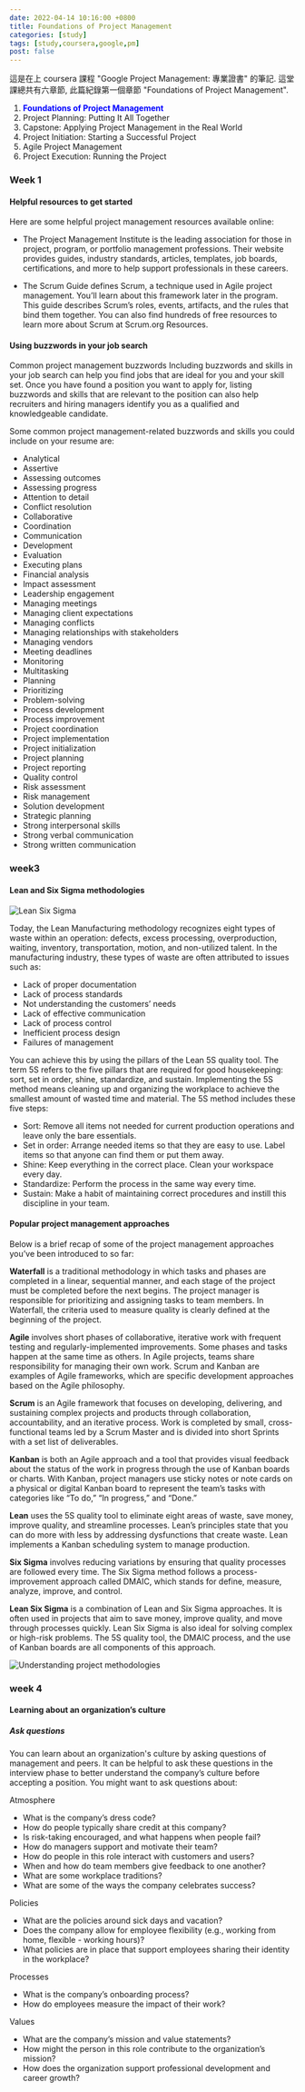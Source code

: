 ```yaml
---
date: 2022-04-14 10:16:00 +0800
title: Foundations of Project Management
categories: [study]
tags: [study,coursera,google,pm]
post: false
---
```


這是在上 coursera 課程 "Google Project Management: 專業證書" 的筆記.
這堂課總共有六章節, 此篇紀錄第一個章節 "Foundations of Project Management".

<!--more-->

1. <b style="color:blue;">Foundations of Project Management</b>
2. Project Planning: Putting It All Together
3. Capstone: Applying Project Management in the Real World
4. Project Initiation: Starting a Successful Project
5. Agile Project Management
6. Project Execution: Running the Project

### Week 1

#### Helpful resources to get started

Here are some helpful project management resources available online:

- The Project Management Institute is the leading association for those in project, program, or portfolio management professions. Their website provides guides, industry standards, articles, templates, job boards, certifications, and more to help support professionals in these careers.

- The Scrum Guide defines Scrum, a technique used in Agile project management. You’ll learn about this framework later in the program. This guide describes Scrum’s roles, events, artifacts, and the rules that bind them together. You can also find hundreds of free resources to learn more about Scrum at Scrum.org Resources.

#### Using buzzwords in your job search

Common project management buzzwords
Including buzzwords and skills in your job search can help you find jobs that are ideal for you and your skill set. Once you have found a position you want to apply for, listing buzzwords and skills that are relevant to the position can also help recruiters and hiring managers identify you as a qualified and knowledgeable candidate.

Some common project management-related buzzwords and skills you could include on your resume are:

- Analytical
- Assertive
- Assessing outcomes
- Assessing progress
- Attention to detail
- Conflict resolution
- Collaborative
- Coordination
- Communication
- Development
- Evaluation
- Executing plans
- Financial analysis
- Impact assessment
- Leadership engagement
- Managing meetings
- Managing client expectations
- Managing conflicts
- Managing relationships with stakeholders
- Managing vendors
- Meeting deadlines
- Monitoring
- Multitasking
- Planning
- Prioritizing
- Problem-solving
- Process development
- Process improvement
- Project coordination
- Project implementation
- Project initialization
- Project planning
- Project reporting
- Quality control
- Risk assessment
- Risk management
- Solution development
- Strategic planning
- Strong interpersonal skills
- Strong verbal communication
- Strong written communication

### week3

#### Lean and Six Sigma methodologies

![Lean Six Sigma](https://storage.googleapis.com/chiehting.com/blog/2022-04-14-foundations-of-project-management-1.png)

Today, the Lean Manufacturing methodology recognizes eight types of waste within an operation: defects, excess processing, overproduction, waiting, inventory, transportation, motion, and non-utilized talent. In the manufacturing industry, these types of waste are often attributed to issues such as:

- Lack of proper documentation
- Lack of process standards
- Not understanding the customers’ needs
- Lack of effective communication
- Lack of process control
- Inefficient process design
- Failures of management

You can achieve this by using the pillars of the Lean 5S quality tool. The term 5S refers to the five pillars that are required for good housekeeping: sort, set in order, shine, standardize, and sustain. Implementing the 5S method means cleaning up and organizing the workplace to achieve the smallest amount of wasted time and material. The 5S method includes these five steps:

- Sort: Remove all items not needed for current production operations and leave only the bare essentials.
- Set in order: Arrange needed items so that they are easy to use. Label items so that anyone can find them or put them away.
- Shine: Keep everything in the correct place. Clean your workspace every day.
- Standardize: Perform the process in the same way every time.
- Sustain: Make a habit of maintaining correct procedures and instill this discipline in your team.

#### Popular project management approaches

Below is a brief recap of some of the project management approaches you’ve been introduced to so far:

**Waterfall** is a traditional methodology in which tasks and phases are completed in a linear, sequential manner, and each stage of the project must be completed before the next begins. The project manager is responsible for prioritizing and assigning tasks to team members. In Waterfall, the criteria used to measure quality is clearly defined at the beginning of the project.

**Agile** involves short phases of collaborative, iterative work with frequent testing and regularly-implemented improvements. Some phases and tasks happen at the same time as others. In Agile projects, teams share responsibility for managing their own work. Scrum and Kanban are examples of Agile frameworks, which are specific development approaches based on the Agile philosophy.

**Scrum** is an Agile framework that focuses on developing, delivering, and sustaining complex projects and products through collaboration, accountability, and an iterative process. Work is completed by small, cross-functional teams led by a Scrum Master and is divided into short Sprints with a set list of deliverables.

**Kanban** is both an Agile approach and a tool that provides visual feedback about the status of the work in progress through the use of Kanban boards or charts. With Kanban, project managers use sticky notes or note cards on a physical or digital Kanban board to represent the team’s tasks with categories like “To do,” “In progress,” and “Done.”

**Lean** uses the 5S quality tool to eliminate eight areas of waste, save money, improve quality, and streamline processes. Lean’s principles state that you can do more with less by addressing dysfunctions that create waste. Lean implements a Kanban scheduling system to manage production.

**Six Sigma** involves reducing variations by ensuring that quality processes are followed every time. The Six Sigma method follows a process-improvement approach called DMAIC, which stands for define, measure, analyze, improve, and control.

**Lean Six Sigma** is a combination of Lean and Six Sigma approaches. It is often used in projects that aim to save money, improve quality, and move through processes quickly. Lean Six Sigma is also ideal for solving complex or high-risk problems. The 5S quality tool, the DMAIC process, and the use of Kanban boards are all components of this approach.

![Understanding project methodologies](https://storage.googleapis.com/chiehting.com/blog/2022-04-14-foundations-of-project-management-2.png)

### week 4

#### Learning about an organization’s culture

##### Ask questions

You can learn about an organization's culture by asking questions of management and peers. It can be helpful to ask these questions in the interview phase to better understand the company’s culture before accepting a position. You might want to ask questions about:

Atmosphere

- What is the company’s dress code?
- How do people typically share credit at this company?
- Is risk-taking encouraged, and what happens when people fail?
- How do managers support and motivate their team?
- How do people in this role interact with customers and users?
- When and how do team members give feedback to one another?
- What are some workplace traditions?
- What are some of the ways the company celebrates success?

Policies

- What are the policies around sick days and vacation?
- Does the company allow for employee flexibility (e.g., working from home, flexible - working hours)?
- What policies are in place that support employees sharing their identity in the workplace?

Processes

- What is the company’s onboarding process?
- How do employees measure the impact of their work?

Values

- What are the company’s mission and value statements?
- How might the person in this role contribute to the organization’s mission?
- How does the organization support professional development and career growth?
